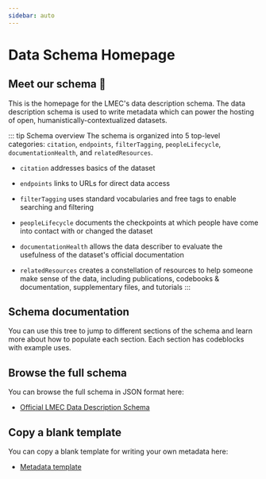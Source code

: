 ```yaml
---
sidebar: auto
---
```


# Data Schema Homepage

## Meet our schema 👋

This is the homepage for the LMEC's data description schema. The data description schema is used to write metadata which can power the hosting of open, humanistically-contextualized datasets.

::: tip Schema overview
The schema is organized into 5 top-level categories: `citation`, `endpoints`, `filterTagging`, `peopleLifecycle`, `documentationHealth`, and `relatedResources`.
- `citation` addresses basics of the dataset

- `endpoints` links to URLs for direct data access

- `filterTagging`  uses standard vocabularies and free tags to enable searching and filtering

- `peopleLifecycle` documents the checkpoints at which people have come into contact with or changed the dataset

- `documentationHealth` allows the data describer to evaluate the usefulness of the dataset's official documentation

- `relatedResources` creates a constellation of resources to help someone make sense of the data, including publications, codebooks & documentation, supplementary files, and tutorials
::: 

## Schema documentation

You can use this tree to jump to different sections of the schema and learn more about how to populate each section. Each section has codeblocks with example uses.

<schema-full></schema-full>

## Browse the full schema

You can browse the full schema in JSON format here:
- [Official LMEC Data Description Schema](https://github.com/bplmaps/Data-Context/blob/master/schema.json)

## Copy a blank template

You can copy a blank template for writing your own metadata here:
- [Metadata template](https://github.com/bplmaps/metadata/blob/main/template.json)






